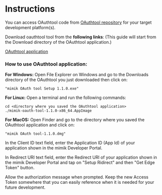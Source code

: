 # Instructions

You can access OAuthtool code from [OAuthtool repository](https://github.com/mimikgit/oauthtool) for your target development platform(s).

Download oauthtool tool from the <b>following links</b>: (This guide will start from the Download directory of the OAuthtool application.)

[OAuthtool application](https://developer.mimik.com/resources/downloads/?asset=edgeSDKTool)

<h3>How to use OAuthtool application:</h3>

<b>For Windows:</b> Open File Explorer on Windows and go to the Downloads directory of the OAuthtool you just downloaded then click on:
```
"mimik OAuth tool Setup 1.1.0.exe"
```

<b>For Linux:</b> Open a terminal and run the following commands:
```
cd <directory where you saved the OAuthtool application>
./mimik-oauth-tool-1.1.0-x86_64.AppImage
```

<b>For MacOS:</b> Open Finder and go to the directory where you saved the OAuthtool application and click on:
```
"mimik OAuth tool-1.1.0.dmg"

```

In the Client ID text field, enter the Application ID (App Id) of your application shown in the mimik Developer Portal.

In Redirect URI text field,  enter the Redirect URI of your application shown in the mimik Developer Portal and tap on "Setup Ridirect" and then "Get Edge Token" button.

Allow the authorization message when prompted. Keep the new Access Token somewhere that you can easily reference when it is needed for your future development.
